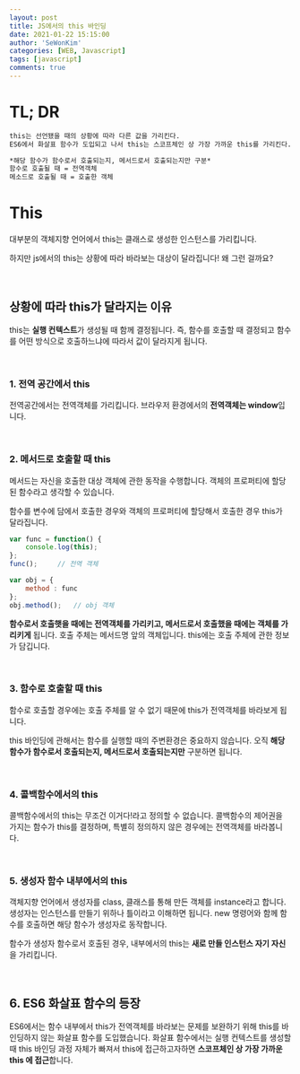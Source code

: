 ```yaml
---
layout: post
title: JS에서의 this 바인딩
date: 2021-01-22 15:15:00
author: 'SeWonKim'
categories: [WEB, Javascript]
tags: [javascript]
comments: true
---
```


# TL; DR

```markdown
this는 선언됐을 때의 상황에 따라 다른 값을 가리킨다.
ES6에서 화살표 함수가 도입되고 나서 this는 스코프체인 상 가장 가까운 this를 가리킨다.

*해당 함수가 함수로서 호출되는지, 메서드로서 호출되는지만 구분*
함수로 호출될 때 = 전역객체
메소드로 호출될 때 = 호출한 객체
```

# This

대부분의 객체지향 언어에서 this는 클래스로 생성한 인스턴스를 가리킵니다.

하지만 js에서의 this는 상황에 따라 바라보는 대상이 달라집니다! 왜 그런 걸까요?

&nbsp;

## 상황에 따라 this가 달라지는 이유

this는 **실행 컨텍스트**가 생성될 때 함께 결정됩니다.
즉, 함수를 호출할 때 결정되고 함수를 어떤 방식으로 호출하느냐에 따라서 값이 달라지게 됩니다.


&nbsp;

### 1. 전역 공간에서 this

전역공간에서는 전역객체를 가리킵니다. 브라우저 환경에서의 **전역객체는 window**입니다.

&nbsp;

### 2. 메서드로 호출할 때 this

메서드는 자신을 호출한 대상 객체에 관한 동작을 수행합니다. 객체의 프로퍼티에 할당된 함수라고 생각할 수 있습니다.

함수를 변수에 담에서 호출한 경우와 객체의 프로퍼티에 할당해서 호출한 경우 this가 달라집니다.

```javascript
var func = function() {
    console.log(this);
};
func();     // 전역 객체

var obj = {
    method : func
};
obj.method();   // obj 객체
```

**함수로서 호출햇을 때에는 전역객체를 가리키고, 메서드로서 호출했을 때에는 객체를 가리키게** 됩니다.
호출 주체는 메서드명 앞의 객체입니다. this에는 호출 주체에 관한 정보가 담깁니다.

&nbsp;

### 3. 함수로 호출할 때 this

함수로 호출할 경우에는 호출 주체를 알 수 없기 때문에 this가 전역객체를 바라보게 됩니다.

this 바인딩에 관해서는 함수를 실행할 때의 주변환경은 중요하지 않습니다. 오직 **해당 함수가 함수로서 호출되는지, 메서드로서 호출되는지만** 구분하면 됩니다.

&nbsp;

### 4. 콜백함수에서의 this

콜백함수에서의 this는 무조건 이거다!라고 정의할 수 없습니다. 콜백함수의 제어권을 가지는 함수가 this를 결정하며, 특별히 정의하지 않은 경우에는 전역객체를 바라봅니다.

&nbsp;

### 5. 생성자 함수 내부에서의 this

객체지향 언어에서 생성자를 class, 클래스를 통해 만든 객체를 instance라고 합니다.
생성자는 인스턴스를 만들기 위하나 틀이라고 이해하면 됩니다. new 명령어와 함께 함수를 호출하면 해당 함수가 생성자로 동작합니다.

함수가 생성자 함수로서 호출된 경우, 내부에서의 this는 **새로 만들 인스턴스 자기 자신**을 가리킵니다.

&nbsp;
&nbsp;

## 6. ES6 화살표 함수의 등장

ES6에서는 함수 내부에서 this가 전역객체를 바라보는 문제를 보완하기 위해 this를 바인딩하지 않는 화살표 함수를 도입했습니다.
화살표 함수에서는 실행 컨텍스트를 생성할 때 this 바인딩 과정 자체가 빠져서 this에 접근하고자하면 **스코프체인 상 가장 가까운 this 에 접근**합니다.

&nbsp;

